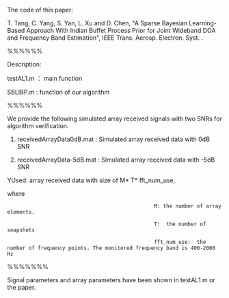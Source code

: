The code of this paper:

T. Tang, C. Yang, S. Yan, L. Xu and D. Chen, "A Sparse Bayesian Learning-Based Approach With Indian Buffet Process Prior for Joint Wideband DOA and Frequency Band Estimation", IEEE Trans. Aerosp. Electron. Syst. .

%%%%%%

Description:

testAL1.m ： 		main function

SBLIBP.m :      function of our algorithm

%%%%%%

We provide the following simulated array received signals with two SNRs for algorithm verification.

1. receivedArrayData0dB.mat :  	Simulated array received data with 0dB SNR

2. receivedArrayData-5dB.mat : Simulated array received data with -5dB SNR

YUsed: array received data with size of  M* T* fft_num_use, 

where  

													M: the number of array elements.
                          
													T:  the number of snapshots
                          
													fft_num_use:  the number of frequency points. The monitored frequency band is 400-2000 Hz                 

%%%%%%%

Signal parameters and array parameters have been shown in testAL1.m or the paper.  
